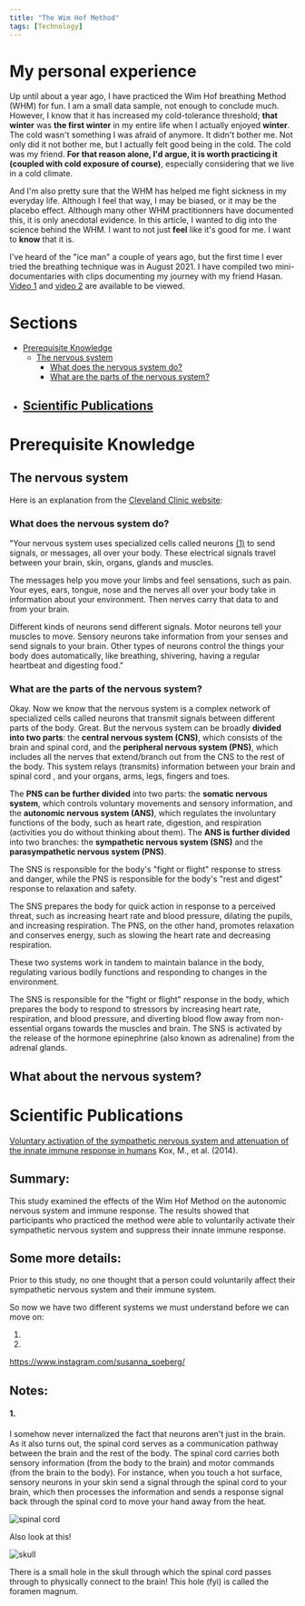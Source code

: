 ```yaml
---
title: "The Wim Hof Method"
tags: [Technology]
---
```


# My personal experience

Up until about a year ago, I have practiced the Wim Hof breathing Method (WHM) for fun. I am a small data sample, not enough to conclude much. However, I know that it has increased my cold-tolerance threshold; **that winter** was **the first winter** in my entire life when I actually enjoyed **winter**. The cold wasn't something I was afraid of anymore. It didn't bother me. Not only did it not bother me, but I actually felt good being in the cold. The cold was my friend. **For that reason alone, I'd argue, it is worth practicing it (coupled with cold exposure of course)**, especially considering that we live in a cold climate.

And I'm also pretty sure that the WHM has helped me fight sickness in my everyday life. Although I feel that way, I may be biased, or it may be the placebo effect. Although many other WHM practitionners have documented this, it is only anecdotal evidence. In this article, I wanted to dig into the science behind the WHM. I want to not just **feel** like it's good for me. I want to **know** that it is.

I've heard of the "ice man" a couple of years ago, but the first time I ever tried the breathing technique was in August 2021. I have compiled two mini-documentaries with clips documenting my journey with my friend Hasan. [Video 1](https://www.youtube.com/watch?v=le34bQlZ5DA) and [video 2](https://www.youtube.com/watch?v=Yvfh9lxzAro) are available to be viewed.

# Sections
 - [Prerequisite Knowledge](#prerequisite-knowledge)
   - [The nervous system](#the-nervous-system)
     - [What does the nervous system do?](#what-does-the-nervous-system-do)
     - [What are the parts of the nervous system?](#what-are-the-parts-of-the-nervous-system)
 - [Scientific Publications](#scientific-publications)
    - 

# Prerequisite Knowledge

## The nervous system

Here is an explanation from the [Cleveland Clinic website](https://my.clevelandclinic.org/health/articles/21202-nervous-system): 

### What does the nervous system do?
"Your nervous system uses specialized cells called neurons [(1)](#1) to send signals, or messages, all over your body. These electrical signals travel between your brain, skin, organs, glands and muscles.

The messages help you move your limbs and feel sensations, such as pain. Your eyes, ears, tongue, nose and the nerves all over your body take in information about your environment. Then nerves carry that data to and from your brain.

Different kinds of neurons send different signals. Motor neurons tell your muscles to move. Sensory neurons take information from your senses and send signals to your brain. Other types of neurons control the things your body does automatically, like breathing, shivering, having a regular heartbeat and digesting food."

### What are the parts of the nervous system?

Okay. Now we know that the nervous system is a complex network of specialized cells called neurons that transmit signals between different parts of the body. Great. But the nervous system can be broadly **divided into two parts**: the **central nervous system (CNS)**, which consists of the brain and spinal cord, and the **peripheral nervous system (PNS)**, which includes all the nerves that extend/branch out from the CNS to the rest of the body. This system relays (transmits) information between your brain and spinal cord , and your organs, arms, legs, fingers and toes. 

The **PNS can be further divided** into two parts: the **somatic nervous system**, which controls voluntary movements and sensory information, and the **autonomic nervous system (ANS)**, which regulates the involuntary functions of the body, such as heart rate, digestion, and respiration (activities you do without thinking about them). The **ANS is further divided** into two branches: the **sympathetic nervous system (SNS)** and the **parasympathetic nervous system (PNS)**.

The SNS is responsible for the body's "fight or flight" response to stress and danger, while the PNS is responsible for the body's "rest and digest" response to relaxation and safety.

The SNS prepares the body for quick action in response to a perceived threat, such as increasing heart rate and blood pressure, dilating the pupils, and increasing respiration. The PNS, on the other hand, promotes relaxation and conserves energy, such as slowing the heart rate and decreasing respiration.

These two systems work in tandem to maintain balance in the body, regulating various bodily functions and responding to changes in the environment.

The SNS is responsible for the "fight or flight" response in the body, which prepares the body to respond to stressors by increasing heart rate, respiration, and blood pressure, and diverting blood flow away from non-essential organs towards the muscles and brain. The SNS is activated by the release of the hormone epinephrine (also known as adrenaline) from the adrenal glands.

## What about the nervous system?


# Scientific Publications

[Voluntary activation of the sympathetic nervous system and attenuation of the innate immune response in humans](https://www.ncbi.nlm.nih.gov/pmc/articles/PMC4034215/) Kox, M., et al. (2014).

## Summary: 
This study examined the effects of the Wim Hof Method on the autonomic nervous system and immune response. The results showed that participants who practiced the method were able to voluntarily activate their sympathetic nervous system and suppress their innate immune response.

## Some more details:
Prior to this study, no one thought that a person could voluntarily affect their sympathetic nervous system and their immune system.

So now we have two different systems we must understand before we can move on:

1. 

2. 


https://www.instagram.com/susanna_soeberg/

## Notes:
#### 1. 
I somehow never internalized the fact that neurons aren't just in the brain. As it also turns out, the spinal cord serves as a communication pathway between the brain and the rest of the body. The spinal cord carries both sensory information (from the body to the brain) and motor commands (from the brain to the body). 
For instance, when you touch a hot surface, sensory neurons in your skin send a signal through the spinal cord to your brain, which then processes the information and sends a response signal back through the spinal cord to move your hand away from the heat.  

![spinal cord](../images/whm/BrainSpinalCordlabld.jpg)

Also look at this!

![skull](../images/whm/skull.jpg)

There is a small hole in the skull through which the spinal cord passes through to physically connect to the brain! This hole (fyi) is called the foramen magnum.